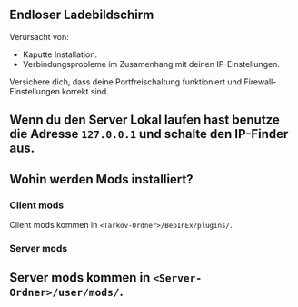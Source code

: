 ## Endloser Ladebildschirm

Verursacht von: 
- Kaputte Installation.
- Verbindungsprobleme im Zusamenhang mit deinen IP-Einstellungen.

Versichere dich, dass deine Portfreischaltung funktioniert und Firewall-Einstellungen korrekt sind.

Wenn du den Server Lokal laufen hast benutze die Adresse `127.0.0.1` und schalte den IP-Finder aus.
---

## Wohin werden Mods installiert?

### Client mods
Client mods kommen in `<Tarkov-Ordner>/BepInEx/plugins/`.

### Server mods
Server mods kommen in `<Server-Ordner>/user/mods/`.
---
